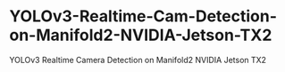 # YOLOv3-Realtime-Cam-Detection-on-Manifold2-NVIDIA-Jetson-TX2
YOLOv3 Realtime Camera Detection on Manifold2 NVIDIA Jetson TX2
